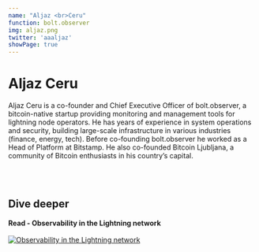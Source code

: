 ```yaml
---
name: "Aljaz <br>Ceru"
function: bolt.observer
img: aljaz.png
twitter: 'aaaljaz'
showPage: true
---
```


# Aljaz Ceru
 
Aljaz Ceru is a co-founder and Chief Executive Officer of bolt.observer, a bitcoin-native startup providing monitoring and management tools for lightning node operators. He has years of experience in system operations and security, building large-scale infrastructure in various industries (finance, energy, tech). Before co-founding bolt.observer he worked as a Head of Platform at Bitstamp. He also co-founded Bitcoin Ljubljana, a community of Bitcoin enthusiasts in his country’s capital.

<br><br>

## Dive deeper


<div class="grid grid-cols-2 gap-5">
<div class="p-3 my-2">

**Read - Observability in the Lightning network**  <br><br>
[![Observability in the Lightning network](/content/aljaz_network.png)](https://boltobserver.substack.com/p/observability-in-the-lightning-network/)
</div>

</div>

<br>





